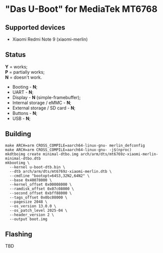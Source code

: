 # "Das U-Boot" for MediaTek MT6768
## Supported devices
* Xiaomi Redmi Note 9 (xiaomi-merlin)

## Status
**Y** = works;\
**P** = partially works;\
**N** = doesn't work.

* Booting - **N**;
* UART - **N**;
* Display - **N** (simple-framebuffer);
* Internal storage / eMMC - **N**;
* External storage / SD card - **N**;
* Buttons - **N**;
* USB - **N**;

## Building
```
make ARCH=arm CROSS_COMPILE=aarch64-linux-gnu- merlin_defconfig
make ARCH=arm CROSS_COMPILE=aarch64-linux-gnu- -j$(nproc)
mkdtboimg create minimal-dtbo.img arch/arm/dts/mt6769z-xiaomi-merlin-minimal-dtbo.dtb
mkbootimg \
  --kernel u-boot-dtb.bin \
  --dtb arch/arm/dts/mt6769z-xiaomi-merlin.dtb \
  --cmdline "bootopt=64S3,32N2,64N2" \
  --base 0x40078000 \
  --kernel_offset 0x00008000 \
  --ramdisk_offset 0x07c08000 \
  --second_offset 0xbff88000 \
  --tags_offset 0x0bc08000 \
  --pagesize 2048 \
  --os_version 13.0.0 \
  --os_patch_level 2025-04 \
  --header_version 2 \
  --output boot.img
```

## Flashing
TBD
